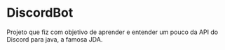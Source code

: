 # DiscordBot

Projeto que fiz com objetivo de aprender e entender um pouco da API do Discord para java, a famosa JDA.

